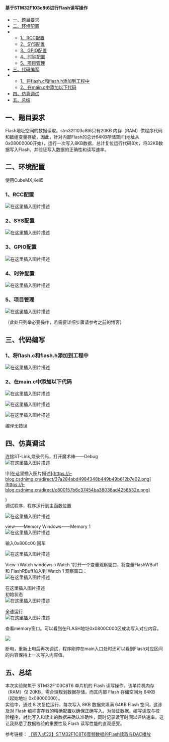 #### 基于STM32F103c8t6进行Flash读写操作 

 *  [一、题目要求][Link 1]
 *  [二、环境配置][Link 2]
 *  *  [1、RCC配置][1_RCC]
    *  [2、SYS配置][2_SYS]
    *  [3、GPIO配置][3_GPIO]
    *  [4、时钟配置][1]
    *  [5、项目管理][2]
 *  [三、代码编写][Link 3]
 *  *  [1、将flash.c和flash.h添加到工程中][1_flash.c_flash.h]
    *  [2、在main.c中添加以下代码][2_main.c]
 *  [四、仿真调试][Link 4]
 *  [五、总结][Link 5]

## 一、题目要求 

Flash地址空间的数据读取。stm32f103c8t6只有20KB 内存（RAM）供程序代码和数组变量存放，因此，针对内部Flash的总计64KB存储空间(地址从0x08000000开始），运行一次写入8KB数据，总计复位运行代码8次，将32KB数据写入Flash。并验证写入数据的正确性和读写速率。

## 二、环境配置 

使用CubeMX,Keil5

### 1、RCC配置 

![在这里插入图片描述](https://i-blog.csdnimg.cn/direct/ee6af225f1d6474f86cb241ac512bb9e.png)


### 2、SYS配置 

![在这里插入图片描述](https://i-blog.csdnimg.cn/direct/ee1c65d20b8745ca8f0d2aaff526f7f0.png)


### 3、GPIO配置 

![在这里插入图片描述](https://i-blog.csdnimg.cn/direct/436000bd2220403582982cd6ad3d157b.png)


### 4、时钟配置 

![在这里插入图片描述](https://i-blog.csdnimg.cn/direct/b69c6f32eceb4649b835e2c26083650e.png)


### 5、项目管理 

![在这里插入图片描述](https://i-blog.csdnimg.cn/direct/d7e6ee544f3d4374a550e7dd02b78421.png)

（此处只列举必要操作，若需要详细步骤请参考之前的博客）

## 三、代码编写 

### 1、将flash.c和flash.h添加到工程中 

![在这里插入图片描述](https://i-blog.csdnimg.cn/direct/242bdce33fa146d980a23b5801fdbf41.png)


### 2、在main.c中添加以下代码 

![在这里插入图片描述](https://i-blog.csdnimg.cn/direct/7ae14c6f57e04d90a47b544f60d1f4e6.png)


![在这里插入图片描述](https://i-blog.csdnimg.cn/direct/45061ccac3764a52aff5cc6c8636933c.png)

![在这里插入图片描述](https://i-blog.csdnimg.cn/direct/ca8ac2b6b6de4f4f8df97067af0c0519.png)


编译无错误

## 四、仿真调试 

连接ST-Link,烧录代码，打开魔术棒——Debug  
![在这里插入图片描述](https://i-blog.csdnimg.cn/direct/03010c7819414100887017a84796a869.png)


![!\[在这里插入图片描述\](https://i-blog.csdnimg.cn/direct/37a284abd4984348b449b49b612b7e02.png](https://i-blog.csdnimg.cn/direct/c800157b6c37454ba38038ad4258532e.png)

)  
调试程序，程序运行到主函数位置

![在这里插入图片描述](https://i-blog.csdnimg.cn/direct/b3f7e8e38ed64c91b79eac3a9c5653f4.png)

view——Memory Windows——Memory 1  
![在这里插入图片描述](https://i-blog.csdnimg.cn/direct/36abc6bc0953453daa7013f77a6c5fe7.png)


输入0x800c00,回车

![在这里插入图片描述](https://i-blog.csdnimg.cn/direct/a331332aa7b84dd4b43bc4827737ee9b.png)

View->Watch windows->Watch 1打开一个变量观察窗口，将变量FlashWBuff 和 FlashRBuff加入到 Watch 1 观察窗口：  
![在这里插入图片描述](https://i-blog.csdnimg.cn/direct/617eaa087c934bfaa4cb36ea4ced2f68.png)

在这里插入图片描述  
初始状态  
![在这里插入图片描述](https://i-blog.csdnimg.cn/direct/229f14fdb228411797f3494bab805fdd.png)


全速运行  
![在这里插入图片描述](https://i-blog.csdnimg.cn/direct/08684de4a0f84b2cb795811d6bb86e1d.png)


查看memory窗口。可以看到在FLASH地址0x0800C000区成功写入对应内容。

![](https://i-blog.csdnimg.cn/direct/977364fd084c4aedb100e274efbbbfb6.png)

断电，重新上电后再次调试，程序刚停在main入口处时还可以看到Flash对应区间的内容保持上一次写入内容值。

## 五、总结 

本次实验聚焦于 STM32F103C8T6 单片机的 Flash 读写操作。该单片机内存（RAM）仅 20KB，需合理规划数据存储，而其内部 Flash 存储空间为 64KB（起始地址 0x08000000）。  
实验中，通过 8 次复位运行，每次写入 8KB 数据来填满 64KB Flash 空间，这涉及对 Flash 编程寄存器的精确配置以确保正确写入。为验证数据，编写读取与校验程序，对比写入和读出的数据来确认准确性，同时记录读写时间以评估速率，这让我熟悉了数据校验的重要性及 Flash 读写性能的直观感受。

参考链接： [【嵌入式22】STM32F1C8T6音频数据的Flash读取与DAC播放][22_STM32F1C8T6_Flash_DAC]


[Link 1]: #_1
[Link 2]: #_3
[1_RCC]: #1RCC_5
[2_SYS]: #2SYS_7
[3_GPIO]: #3GPIO_9
[Link 3]: #_16
[1_flash.c_flash.h]: #1flashcflashh_18
[2_main.c]: #2mainc_21
[Link 4]: #_28
[Link 5]: #_53
[22_STM32F1C8T6_Flash_DAC]: https://blog.csdn.net/qq_46467126/article/details/122098829


[1]: #4_11
[2]: #5_13
